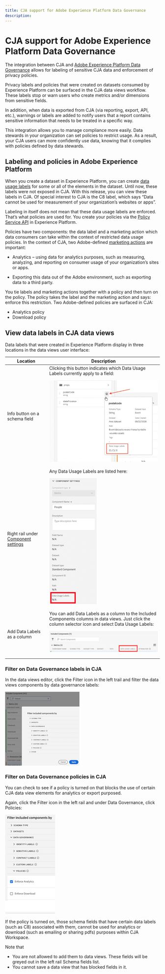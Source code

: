 ```yaml
---
title: CJA support for Adobe Experience Platform Data Governance
description: 
---
```


# CJA support for Adobe Experience Platform Data Governance

The integration between CJA and [Adobe Experience Platform Data Governance]( https://experienceleague.adobe.com/docs/experience-platform/data-governance/home.html?lang=en) allows for labeling of sensitive CJA data and enforcement of privacy policies. 

Privacy labels and policies that were created on datasets consumed by Experience Platform can be surfaced in the CJA data views workflow. These labels stop or warn users who create metrics and/or dimensions from sensitive fields. 

In addition, when data is exported from CJA (via reporting, export, API, etc.), warnings or labels are added to notify users that a report contains sensitive information that needs to be treated in a specific way.

This integration allows you to manage compliance more easily. Data stewards in your organization can set policies to restrict usage. As a result, your CJA users can more confidently use data, knowing that it complies with policies defined by data stewards. 

## Labeling and policies in Adobe Experience Platform

When you create a dataset in Experience Platform, you can create [data usage labels]( https://experienceleague.adobe.com/docs/experience-platform/data-governance/labels/reference.html?lang=en) for some or all of the elements in the dataset. Until now, these labels were not exposed in CJA. With this release, you can view these labels in CJA. Of special interest to CJA is the C8 label, which says “Data cannot be used for measurement of your organization’s websites or apps”.

Labeling in itself does not mean that these data usage labels are enforced. That’s what policies are used for. You create your policies via the [Policy Service API]( https://experienceleague.adobe.com/docs/experience-platform/data-governance/api/overview.html?lang=en) in Experience Platform.

Policies have two components: the data label and a marketing action which data consumers can take within the context of restricted data usage policies. In the context of CJA, two Adobe-defined [marketing actions](https://experienceleague.adobe.com/docs/experience-platform/data-governance/policies/overview.html?lang=en#appendix ) are important:

* Analytics – using data for analytics purposes, such as measuring, analyzing, and reporting on consumer usage of your organization’s sites or apps.

* Exporting this data out of the Adobe environment, such as exporting data to a third party.

You tie labels and marketing actions together with a policy and then turn on the policy. The policy takes the label and the marketing action and says: enforce this restriction. Two Adobe-defined policies are surfaced in CJA:

* Analytics policy
* Download policy

## View data labels in CJA data views

Data labels that were created in Experience Platform display in three locations in the data views user interface:

| Location | Description |
| --- | --- |
| Info button on a schema field | Clicking this button indicates which Data Usage Labels currently apply to a field:<p>![](assets/data-label-left.png) |
| Right rail under [Component settings](/help/data-views/component-settings/overview.md) | Any Data Usage Labels are listed here:<p>![](assets/data-label-right.png) |
| Add Data Labels as a column | You can add Data Labels as a column to the Included Components columns in data views. Just click the column selector icon and select Data Usage Labels:<p>![](assets/data-label-column.png) |

### Filter on Data Governance labels in CJA

In the data views editor, click the Filter icon in the left trail and filter the data views components by data governance labels:

![](assets/filter-labels.png)

### Filter on Data Governance policies in CJA

You can check to see if a policy is turned on that blocks the use of certain CJA data view elements for analytics or export purposed. 

Again, click the Filter icon in the left rail and under Data Governance, click Policies:

![](assets/filter-policies.png)

If the policy is turned on, those schema fields that have certain data labels (such as C8) associated with them, cannot be used for analytics or download (such as emailing or sharing pdfs) purposes within CJA Workspace. 

Note that 

* You are not allowed to add them to data views. These fields will be greyed out in the left rail Schema fields list. 
* You cannot save a data view that has blocked fields in it.


